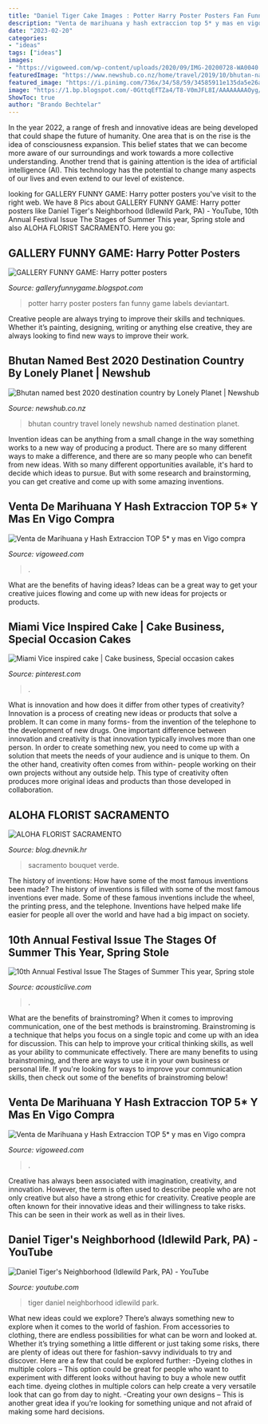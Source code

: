 ```yaml
---
title: "Daniel Tiger Cake Images : Potter Harry Poster Posters Fan Funny Game Labels Deviantart"
description: "Venta de marihuana y hash extraccion top 5* y mas en vigo compra"
date: "2023-02-20"
categories:
- "ideas"
tags: ["ideas"]
images:
- "https://vigoweed.com/wp-content/uploads/2020/09/IMG-20200728-WA0040.jpg"
featuredImage: "https://www.newshub.co.nz/home/travel/2019/10/bhutan-named-best-2020-destination-country-by-lonely-planet/_jcr_content/par/image.dynimg.1280.q75.jpg/v1571711967904/GETTY_bhutan-travel-buddhist-monastary_221019_1120.jpg"
featured_image: "https://i.pinimg.com/736x/34/58/59/34585911e135da5e26a1a7e2cdc435c2.jpg"
image: "https://1.bp.blogspot.com/-0GttqEfTZa4/T8-V0mJFL8I/AAAAAAAAOyg/Sq2gkwCiijE/s1600/Harry+potter+posters+gallery++(7).jpg"
ShowToc: true
author: "Brando Bechtelar"
---
```



In the year 2022, a range of fresh and innovative ideas are being developed that could shape the future of humanity. One area that is on the rise is the idea of consciousness expansion. This belief states that we can become more aware of our surroundings and work towards a more collective understanding. Another trend that is gaining attention is the idea of artificial intelligence (AI). This technology has the potential to change many aspects of our lives and even extend to our level of existence.

	

		
looking for GALLERY FUNNY GAME: Harry potter posters you've visit to the right web. We have 8 Pics about GALLERY FUNNY GAME: Harry potter posters like Daniel Tiger&#039;s Neighborhood (Idlewild Park, PA) - YouTube, 10th Annual Festival Issue The Stages of Summer This year, Spring stole and also ALOHA FLORIST SACRAMENTO. Here you go:
		
    
## GALLERY FUNNY GAME: Harry Potter Posters

<img loading=lazy src="https://1.bp.blogspot.com/-0GttqEfTZa4/T8-V0mJFL8I/AAAAAAAAOyg/Sq2gkwCiijE/s1600/Harry+potter+posters+gallery++(7).jpg" onerror="this.onerror=null;this.src='https://tse4.mm.bing.net/th?id=OIP.B67X_Jqvu10-aCg6VO_0xwHaLJ&amp;pid=15.1';" alt="GALLERY FUNNY GAME: Harry potter posters">

_Source: galleryfunnygame.blogspot.com_

>potter harry poster posters fan funny game labels deviantart. 

	

Creative people are always trying to improve their skills and techniques. Whether it’s painting, designing, writing or anything else creative, they are always looking to find new ways to improve their work.

    
## Bhutan Named Best 2020 Destination Country By Lonely Planet | Newshub

<img loading=lazy src="https://www.newshub.co.nz/home/travel/2019/10/bhutan-named-best-2020-destination-country-by-lonely-planet/_jcr_content/par/image.dynimg.1280.q75.jpg/v1571711967904/GETTY_bhutan-travel-buddhist-monastary_221019_1120.jpg" onerror="this.onerror=null;this.src='https://tse1.mm.bing.net/th?id=OIP.XVPU-BcvheJC30fd0UiAZwHaEO&amp;pid=15.1';" alt="Bhutan named best 2020 destination country by Lonely Planet | Newshub">

_Source: newshub.co.nz_

>bhutan country travel lonely newshub named destination planet. 

	

Invention ideas can be anything from a small change in the way something works to a new way of producing a product. There are so many different ways to make a difference, and there are so many people who can benefit from new ideas. With so many different opportunities available, it's hard to decide which ideas to pursue. But with some research and brainstorming, you can get creative and come up with some amazing inventions.

    
## Venta De Marihuana Y Hash Extraccion TOP 5* Y Mas En Vigo Compra

<img loading=lazy src="https://vigoweed.com/wp-content/uploads/2020/09/IMG-20200728-WA0040.jpg" onerror="this.onerror=null;this.src='https://tse2.mm.bing.net/th?id=OIP.pECiQiyUp9lH-A2BKW5X7QHaJ4&amp;pid=15.1';" alt="Venta de Marihuana y Hash Extraccion TOP 5* y mas en Vigo compra">

_Source: vigoweed.com_

>. 

	

What are the benefits of having ideas?
Ideas can be a great way to get your creative juices flowing and come up with new ideas for projects or products.

    
## Miami Vice Inspired Cake | Cake Business, Special Occasion Cakes

<img loading=lazy src="https://i.pinimg.com/736x/34/58/59/34585911e135da5e26a1a7e2cdc435c2.jpg" onerror="this.onerror=null;this.src='https://tse4.mm.bing.net/th?id=OIP.pA14x_HNgfB9m2phXWsTPAHaLG&amp;pid=15.1';" alt="Miami Vice inspired cake | Cake business, Special occasion cakes">

_Source: pinterest.com_

>. 

	

What is innovation and how does it differ from other types of creativity?
Innovation is a process of creating new ideas or products that solve a problem. It can come in many forms- from the invention of the telephone to the development of new drugs. 
One important difference between innovation and creativity is that innovation typically involves more than one person. In order to create something new, you need to come up with a solution that meets the needs of your audience and is unique to them. On the other hand, creativity often comes from within- people working on their own projects without any outside help. This type of creativity often produces more original ideas and products than those developed in collaboration.

    
## ALOHA FLORIST SACRAMENTO

<img loading=lazy src="http://bit.ly/pAl5SM" onerror="this.onerror=null;this.src='https://tse3.mm.bing.net/th?id=OIP.lycazRfQW6FxEP2T95zNpQHaE8&amp;pid=15.1';" alt="ALOHA FLORIST SACRAMENTO">

_Source: blog.dnevnik.hr_

>sacramento bouquet verde. 

	

The history of inventions: How have some of the most famous inventions been made?
The history of inventions is filled with some of the most famous inventions ever made. Some of these famous inventions include the wheel, the printing press, and the telephone. Inventions have helped make life easier for people all over the world and have had a big impact on society.

    
## 10th Annual Festival Issue The Stages Of Summer This Year, Spring Stole

<img loading=lazy src="https://acousticlive.com/May_2010_files/jonathan_02.jpg" onerror="this.onerror=null;this.src='https://tse3.mm.bing.net/th?id=OIP.oBszIDlW7sn7YhJblcK7mwAAAA&amp;pid=15.1';" alt="10th Annual Festival Issue The Stages of Summer This year, Spring stole">

_Source: acousticlive.com_

>. 

	

What are the benefits of brainstroming?
When it comes to improving communication, one of the best methods is brainstroming. Brainstroming is a technique that helps you focus on a single topic and come up with an idea for discussion. This can help to improve your critical thinking skills, as well as your ability to communicate effectively. There are many benefits to using brainstroming, and there are ways to use it in your own business or personal life. If you're looking for ways to improve your communication skills, then check out some of the benefits of brainstroming below!

    
## Venta De Marihuana Y Hash Extraccion TOP 5* Y Mas En Vigo Compra

<img loading=lazy src="https://vigoweed.com/wp-content/uploads/2020/09/IMG-20200728-WA0040-768x1024.jpg" onerror="this.onerror=null;this.src='https://tse3.mm.bing.net/th?id=OIP.8q9LX4UQxnUPk7Gdj6gLkQHaJ4&amp;pid=15.1';" alt="Venta de Marihuana y Hash Extraccion TOP 5* y mas en Vigo compra">

_Source: vigoweed.com_

>. 

	

Creative has always been associated with imagination, creativity, and innovation. However, the term is often used to describe people who are not only creative but also have a strong ethic for creativity. Creative people are often known for their innovative ideas and their willingness to take risks. This can be seen in their work as well as in their lives.

    
## Daniel Tiger&#039;s Neighborhood (Idlewild Park, PA) - YouTube

<img loading=lazy src="https://i.ytimg.com/vi/bP5FlFvmbdM/maxresdefault.jpg" onerror="this.onerror=null;this.src='https://tse1.mm.bing.net/th?id=OIP.xoty_l8YRIsWSO2X5sQDwwHaEK&amp;pid=15.1';" alt="Daniel Tiger&#039;s Neighborhood (Idlewild Park, PA) - YouTube">

_Source: youtube.com_

>tiger daniel neighborhood idlewild park. 

	

What new ideas could we explore?
There’s always something new to explore when it comes to the world of fashion. From accessories to clothing, there are endless possibilities for what can be worn and looked at. Whether it’s trying something a little different or just taking some risks, there are plenty of ideas out there for fashion-savvy individuals to try and discover. Here are a few that could be explored further: 
-Dyeing clothes in multiple colors – This option could be great for people who want to experiment with different looks without having to buy a whole new outfit each time. dyeing clothes in multiple colors can help create a very versatile look that can go from day to night. 
-Creating your own designs – This is another great idea if you’re looking for something unique and not afraid of making some hard decisions.

